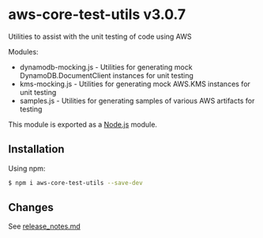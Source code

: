 # aws-core-test-utils v3.0.7
Utilities to assist with the unit testing of code using AWS

Modules:
- dynamodb-mocking.js - Utilities for generating mock DynamoDB.DocumentClient instances for unit testing
- kms-mocking.js - Utilities for generating mock AWS.KMS instances for unit testing
- samples.js - Utilities for generating samples of various AWS artifacts for testing

This module is exported as a [Node.js](https://nodejs.org) module.

## Installation

Using npm:
```bash
$ npm i aws-core-test-utils --save-dev
```

## Changes
See [release_notes.md](./release_notes.md)